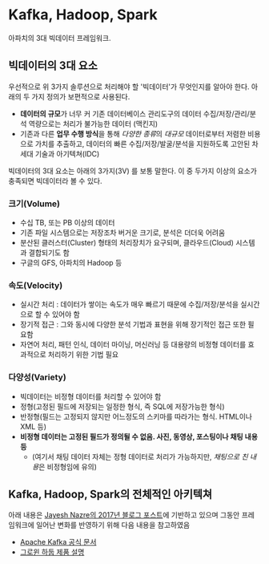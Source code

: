 # Kafka, Hadoop, Spark

아파치의 3대 빅데이터 프레임워크.


## 빅데이터의 3대 요소

우선적으로 위 3가지 솔루션으로 처리해야 할 '빅데이터'가 무엇인지를 알아야 한다. 아래의 두 가지 정의가 보편적으로 사용된다.
* **데이터의 규모**가 너무 커 기존 데이터베이스 관리도구의 데이터 수집/저장/관리/분석 역량으로는 처리가 불가능한 데이터 (맥킨지)
* 기존과 다른 **업무 수행 방식**을 통해 *다양한 종류*의 *대규모* 데이터로부터 저렴한 비용으로 가치를 추출하고, 데이터의 빠른 수집/저장/발굴/분석을 지원하도록 고안된 차세대 기술과 아기텍쳐(IDC)


빅데이터의 3대 요소는 아래의 3가지(3V) 를 보통 말한다. 이 중 두가지 이상의 요소가 충족되면 빅데이터라 볼 수 있다.

### 크기(Volume)
* 수십 TB, 또는 PB 이상의 데이터
* 기존 파일 시스템으로는 저장조차 버거운 크기로, 분석은 더더욱 어려움
* 분산된 클러스터(Cluster) 형태의 처리장치가 요구되며, 클라우드(Cloud) 시스템과 결합되기도 함
* 구글의 GFS, 아파치의 Hadoop 등

### 속도(Velocity)
* 실시간 처리 : 데이터가 쌓이는 속도가 매우 빠르기 때문에 수집/저장/분석을 실시간으로 할 수 있어야 함
* 장기적 접근 : 그와 동시에 다양한 분석 기법과 표현을 위해 장기적인 접근 또한 필요함
* 자연어 처리, 패턴 인식, 데이터 마이닝, 머신러닝 등 대용량의 비정형 데이터를 효과적으로 처리하기 위한 기법 필요

### 다양성(Variety)
* 빅데이터는 비정형 데이터를 처리할 수 있어야 함
* 정형(고정된 필드에 저장되는 일정한 형식, 즉 SQL에 저장가능한 형식)
* 반정형(필드는 고정되지 않지만 어느정도의 스키마를 따라가는 형식. HTML이나 XML 등)
* **비정형 데이터는 고정된 필드가 정의될 수 없음. 사진, 동영상, 포스팅이나 채팅 내용 등**
  * (여기서 채팅 데이터 자체는 정형 데이터로 처리가 가능하지만, *채팅으로 친 내용*은 비정형임에 유의)
  
  
## Kafka, Hadoop, Spark의 전체적인 아키텍쳐
아래 내용은 [Jayesh Nazre의 2017년 블로그 포스트](https://pmtechfusion.blogspot.com/2017/11/big-datadata-science-analytics-apache_20.html)에 기반하고 있으며
그동안 프레임워크에 일어난 변화를 반영하기 위해 다음 내용을 참고하였음
* [Apache Kafka 공식 문서](https://kafka.apache.org/documentation/)
* [그로윈 하둡 제품 설명](https://www.growin.co.kr/hadoop)

